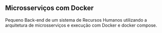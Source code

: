 ## Microsserviços com Docker

Pequeno Back-end de um sistema de Recursos Humanos utilizando a arquitetura de microsserviços e execução com Docker e docker compose.
